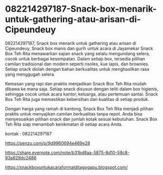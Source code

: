 # 082214297187-Snack-box-menarik-untuk-gathering-atau-arisan-di-Cipeundeuy
082214297187, Snack box menarik untuk gathering atau arisan di Cipeundeuy, Snack box manis dan gurih untuk acara di Jayamekar
Snack Box Teh Rita menawarkan sajian snack yang selalu mengundang selera, cocok untuk berbagai kesempatan. Dalam setiap box, tersedia pilihan camilan tradisional dan modern seperti risoles, kue lapis, dan brownies. Setiap snack diolah dengan bahan berkualitas untuk menghasilkan rasa yang menggugah selera.

Kemasan yang rapi dan praktis menjadikan Snack Box Teh Rita mudah dibawa ke mana saja. Setiap snack disusun dengan teliti dalam box higienis, sehingga cocok untuk acara kantor, keluarga, atau pertemuan santai. Snack Box Teh Rita juga memastikan kebersihan dan kualitas di setiap produk.

Dengan harga yang ramah di kantong, Snack Box Teh Rita menjadi pilihan praktis untuk menyajikan camilan berkualitas tanpa repot. Anda bisa menyesuaikan pilihan snack dan jumlah kotak sesuai kebutuhan. Snack Box Teh Rita siap menambah kenikmatan di setiap acara Anda.

kontak : 082214297187

https://penzu.com/p/9d9960694e469e28

https://share.evernote.com/note/b31bd8aa-5875-8d10-58c8-93a628dc2486

https://snackboxuntukacaraformalditagogapu.blogspot.com/
